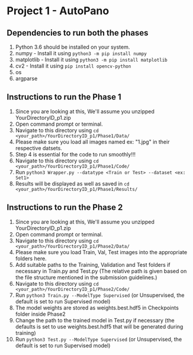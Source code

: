 # Project 1 - AutoPano

  ## Dependencies to run both the phases
  1. Python 3.6 should be installed on your system.
  2. numpy - Install it using `python3 -m pip install numpy`
  3. matplotlib - Install it using `python3 -m pip install matplotlib`
  4. cv2 - Install it using `pip install opencv-python`
  5. os 
  6. argparse

  ## Instructions to run the Phase 1
  1. Since you are looking at this, We'll assume you unzipped YourDirectoryID_p1.zip
  2. Open command prompt or terminal.
  3. Navigate to this directory using `cd <your_path>/YourDirectoryID_p1/Phase1/Data/`
  4. Please make sure you load all images named ex: "1.jpg" in their respective datsets.
  5. Step 4 is essential for the code to run smoothly!!!
  6. Navigate to this directory using `cd <your_path>/YourDirectoryID_p1/Phase1/Code/`
  9. Run `python3 Wrapper.py --datatype <Train or Test> --dataset <ex: Set1>`
  10. Results will be displayed as well as saved in `cd <your_path>/YourDirectoryID_p1/Phase1/Results/`
    
  ## Instructions to run the Phase 2
  1. Since you are looking at this, We'll assume you unzipped YourDirectoryID_p1.zip
  2. Open command prompt or terminal.
  3. Navigate to this directory using `cd <your_path>/YourDirectoryID_p1/Phase2/Data/`
  4. Please make sure you load Train, Val, Test images into the appropriate folders here.
  5. Add suitable paths to the Training, Validation and Test folders if necessary in Train.py and Test.py (The relative path is given based on the file structure mentioned in the submission guidelines.)
  6. Navigate to this directory using `cd <your_path>/YourDirectoryID_p1/Phase2/Code/`
  9. Run `python3 Train.py --ModelType Supervised` (or Unsupervised, the default is set to run Supervised model) 
  10. The model weights are stored as weights.best.hdf5 in Checkpoints folder inside Phase2
  11. Change the path to the trained model in Test.py if necessary (the defaults is set to use weights.best.hdf5 that will be generated during training)
  12. Run `python3 Test.py --ModelType Supervised` (or Unsupervised, the default is set to run Supervised model)

 


